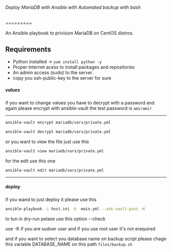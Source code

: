 ###### Deploy MariaDB with Ansible with Automated backup with bash
=========

An Ansible playbook to privision MariaDB on CentOS distros.

Requirements
------------

- Python installed -> ` yum install python -y `
- Proper Internet acess to install packages and repositories
- An admin access (sudo) to the server.
- copy you ssh-public-key to the server for sure 

##### values
if you want to change values you have to decrypt with a password and again please encrypt with ansible-vault the test password is ```amiramir```

--------------
```bash
ansible-vault encrypt mariadb/vars/private.yml

ansible-vault decrypt mariadb/vars/private.yml
```
or you want to view the file just use this 

```bash
ansible-vault view mariadb/vars/private.yml
```

for the edit use this one
```bash
ansible-vault edit mariadb/vars/private.yml
```
----------------


##### deploy 

if you wand to just deploy it please use this 

```bash
ansible-playbook -i host.ini -b  main.yml --ask-vault-pass -K 
```

to tun in dry-run pelase use this option --check

use -K if you are sudoer user and if you use root user it's not erequired 

and if you want to select you database name on backup script please chage this variable DATABASE_NAME on this path ```files/backup.sh```